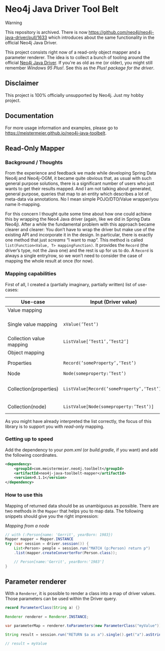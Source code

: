 # Neo4j Java Driver Tool Belt

> [!WARNING]
> This repository is archived. There is now https://github.com/neo4j/neo4j-java-driver/pull/1633 which introduces about the same functionality in the official Neo4j Java Driver.

This project consists right now of a read-only object mapper and a parameter renderer.
The idea is to collect a bunch of tooling around the official [Neo4j Java Driver](https://neo4j.com/docs/java-manual/current/).
If you're as old as me (or older), you might still remember _Windows 95 Plus!_.
See this as the _Plus! package for the driver_.

## Disclaimer

This project is 100% officially unsupported by Neo4j.
Just my hobby project.

## Documentation

For more usage information and examples, please go to https://meistermeier.github.io/neo4j-java-toolbelt.

## Read-Only Mapper

### Background / Thoughts

From the experience and feedback we made while developing Spring Data Neo4j and Neo4j-OGM, 
it became quite obvious that, as usual with such general purpose solutions,
there is a significant number of users who just wants to get their results mapped.
And I am not talking about generated, general purpose, queries that map to an entity which describes a lot of meta-data via annotations.
No I mean simple POJO/DTO/Value wrapper/you name it-mapping.

For this concern I thought quite some time about how one could achieve this by wrapping the Neo4 Java driver
(again, like we did in Spring Data Neo4j).
After a while the fundamental problem with this approach became clearer and clearer:
You don’t have to wrap the driver but make use of the existing API and incorporate it in the design.
In particular, there is exactly one method that just _screams_ “I want to map”.
This method is called `list(Function<Value, T> mappingFunction)`.
It provides the `Record` (the driver’s type, not the Java one) and the rest is up for us to do.
A `Record` is always a single entry/row, so we won’t need to consider the case of mapping the whole result at once (for now).

### Mapping capabilities

First of all, I created a (partially imaginary, partially written) list of use-cases:

| Use-case                 | Input (Driver value)                       | Output (Java value)                       | Comment                                                   |
|--------------------------|--------------------------------------------|-------------------------------------------|-----------------------------------------------------------|
| Value mapping            |                                            |                                           | 
| Single value mapping     | `xValue(’Test’)`                           | `”Test”`                                  | `xValue` stands for every supported simple Driver type    |
| Collection value mapping | `ListValue[’Test1’,’Test2’]`               | `Collection(”Test1”,”Test2”)`             |                                                           |
| Object mapping           |                                            |                                           | 
| Properties               | `Record(’someProperty’,‘Test’)`            | `Object(someProperty:”Test”)`             | Driver’s `Record/MapAccessor`                             |
| Node                     | `Node(someproperty:’Test’)`                | `Object(someproperty:”Test”)`             |                                                           |
| Collection(properties)   | `ListValue[Record(’someProperty’,‘Test’)]` | `Collection(Object(someProperty:”Test”))` | single record but `RETURN collect(a.propertyX), collect…` |
| Collection(node)         | `ListValue[Node(someproperty:’Test’)]`     | `Collection(Object(someproperty:”Test”))` | single record but `RETURN collect(node)`                  |

As you might have already interpreted the list correctly, the focus of this library is to support you with *read-only* mapping.

### Getting up to speed

Add the dependency to your _pom.xml_ (or _build.gradle_, if you want) and add the following coordinates.

```xml
<dependency>
    <groupId>com.meistermeier.neo4j.toolbelt</groupId>
    <artifactId>neo4j-java-toolbelt-mapper</artifactId>
    <version>0.1.1</version>
</dependency>
```

### How to use this

Mapping of returned data should be as unambiguous as possible.
There are two methods in the `Mapper` that helps you to map data.
The following snippets should give you the right impression:

_Mapping from a node_
```java
// with (:Person{name: 'Gerrit', yearBorn: 1983})
Mapper mapper = Mapper.INSTANCE
try (var session = driver.session()) {
    List<Person> people = session.run("MATCH (p:Person) return p")
    .list(mapper.createConverterFor(Person.class));

    // Person[name:'Gerrit', yearBorn:'1983']
}
```

## Parameter renderer

With a `Renderer`, it is possible to render a class into a map of driver values.
Those parameters can be used within the Driver query.

```java
record ParameterClass(String a) {}
    
Renderer renderer = Renderer.INSTANCE;

var parameterMap = renderer.toParameters(new ParameterClass("myValue"));

String result = session.run("RETURN $a as a").single().get("a").asString();

// result = myValue
```
